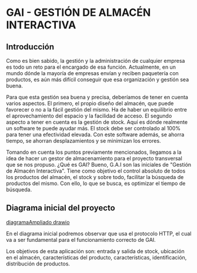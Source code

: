 # GAI - GESTIÓN DE ALMACÉN INTERACTIVA

## Introducción

Como es bien sabido, la gestión y la administración de cualquier empresa es todo un reto para el encargado de esa función. Actualmente, en un mundo dónde la mayoría de empresas envían y reciben paquetería con productos, es aún más difícil conseguir que esa organización y gestión sea buena.

Para que esta gestión sea buena y precisa, deberíamos de tener en cuenta varios aspectos. El primero, el propio diseño del almacén, que puede favorecer o no a la fácil gestión del mismo. Ha de haber un equilibrio entre el aprovechamiento del espacio y la facilidad de acceso. El segundo aspecto a tener en cuenta es la gestión de stock. Aquí es dónde realmente un software te puede ayudar más. El stock debe ser controlado al 100% para tener una efectividad elevada. Con este software además, se ahorra tiempo, se ahorran desplazamientos y se minimizan los errores. 

Tomando en cuenta los puntos previamente mencionados, llegamos a la idea de hacer un gestor de almacenamiento para el proyecto transversal que se nos propuso. ¿Qué es GAI? Bueno, G.A.I son las iniciales de "Gestión de Almacén Interactiva". Tiene como objetivo el control absoluto de todos los productos del almacén, el stock y sobre todo, facilitar la búsqueda de productos del mismo. Con ello, lo que se busca, es optimizar el tiempo de búsqueda.


## Diagrama inicial del proyecto
[diagramaAmpliado drawio](https://user-images.githubusercontent.com/95173613/172496561-08c9f3ec-5745-4de9-88c6-7a0dcb4251ac.png)


En el diagrama inicial podremos observar que usa el protocolo HTTP, el cual va a ser fundamental para el funcionamiento correcto de GAI.

Los objetivos de esta aplicación son: entrada y salida de stock, ubicación en el almacén, características del producto, características, identificación, distribución de productos.
